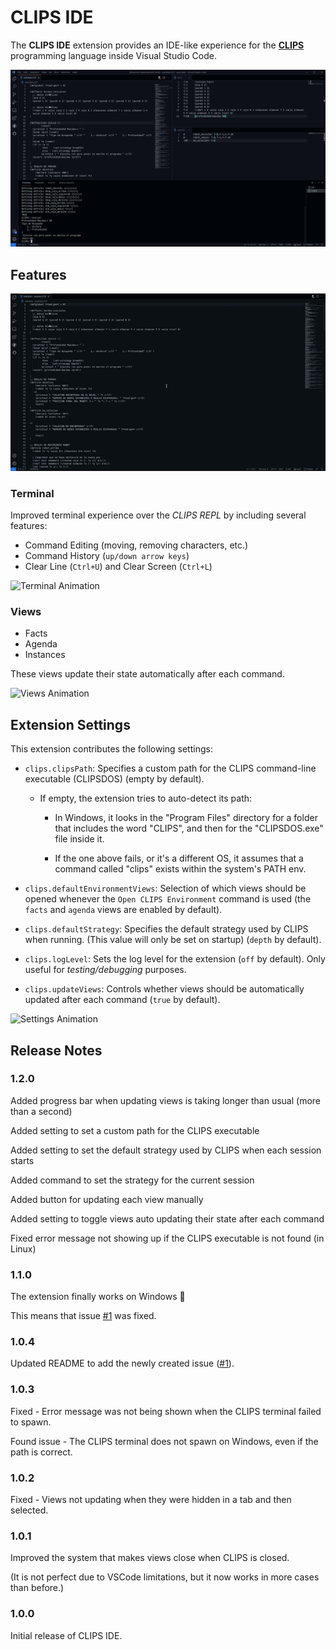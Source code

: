 # CLIPS IDE

The **CLIPS IDE** extension provides an IDE-like experience for the [**CLIPS**](http://www.clipsrules.net/) programming language inside Visual Studio Code.

![Screenshot](media/vscode-clips-ide.png)

## Features

![Open Animation](media/clips-open-env.gif)

### Terminal

Improved terminal experience over the _CLIPS REPL_ by including several features:

- Command Editing (moving, removing characters, etc.)
- Command History (`up/down arrow keys`)
- Clear Line (`Ctrl+U`) and Clear Screen (`Ctrl+L`)

![Terminal Animation](media/clips-terminal.gif)

### Views

- Facts
- Agenda
- Instances

These views update their state automatically after each command.

![Views Animation](media/clips-views.gif)

## Extension Settings

This extension contributes the following settings:

- `clips.clipsPath`: Specifies a custom path for the CLIPS command-line executable (CLIPSDOS) (empty by default).

  - If empty, the extension tries to auto-detect its path:

    - In Windows, it looks in the "Program Files" directory for a folder that includes the word "CLIPS", and then for the "CLIPSDOS.exe" file inside it.

    - If the one above fails, or it's a different OS, it assumes that a command called "clips" exists within the system's PATH env.

- `clips.defaultEnvironmentViews`: Selection of which views should be opened whenever the `Open CLIPS Environment` command is used (the `facts` and `agenda` views are enabled by default).

- `clips.defaultStrategy`: Specifies the default strategy used by CLIPS when running. (This value will only be set on startup) (`depth` by default).

- `clips.logLevel`: Sets the log level for the extension (`off` by default). Only useful for _testing/debugging_ purposes.

- `clips.updateViews`: Controls whether views should be automatically updated after each command (`true` by default).

![Settings Animation](media/clips-settings.gif)

## Release Notes

### 1.2.0

Added progress bar when updating views is taking longer than usual (more than a second)

Added setting to set a custom path for the CLIPS executable

Added setting to set the default strategy used by CLIPS when each session starts

Added command to set the strategy for the current session

Added button for updating each view manually

Added setting to toggle views auto updating their state after each command

Fixed error message not showing up if the CLIPS executable is not found (in Linux)

### 1.1.0

The extension finally works on Windows :tada:

This means that issue [#1](https://github.com/algono/clips-ide-vscode/issues/1) was fixed.

### 1.0.4

Updated README to add the newly created issue ([#1](https://github.com/algono/clips-ide-vscode/issues/1)).

### 1.0.3

Fixed - Error message was not being shown when the CLIPS terminal failed to spawn.

Found issue - The CLIPS terminal does not spawn on Windows, even if the path is correct.

### 1.0.2

Fixed - Views not updating when they were hidden in a tab and then selected.

### 1.0.1

Improved the system that makes views close when CLIPS is closed.

(It is not perfect due to VSCode limitations, but it now works in more cases than before.)

### 1.0.0

Initial release of CLIPS IDE.
